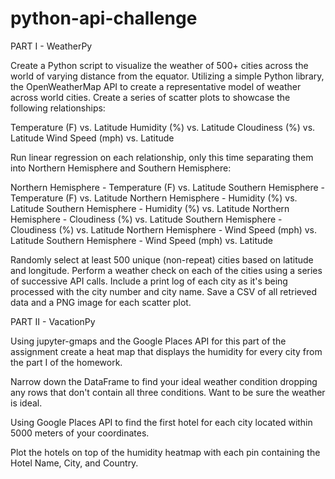 # python-api-challenge

PART I - WeatherPy

Create a Python script to visualize the weather of 500+ cities across the world of varying distance from the equator. Utilizing a simple Python library, the OpenWeatherMap API to create a representative model of weather across world cities.
Create a series of scatter plots to showcase the following relationships:

Temperature (F) vs. Latitude
Humidity (%) vs. Latitude
Cloudiness (%) vs. Latitude
Wind Speed (mph) vs. Latitude

Run linear regression on each relationship, only this time separating them into Northern Hemisphere and Southern Hemisphere:

Northern Hemisphere - Temperature (F) vs. Latitude
Southern Hemisphere - Temperature (F) vs. Latitude
Northern Hemisphere - Humidity (%) vs. Latitude
Southern Hemisphere - Humidity (%) vs. Latitude
Northern Hemisphere - Cloudiness (%) vs. Latitude
Southern Hemisphere - Cloudiness (%) vs. Latitude
Northern Hemisphere - Wind Speed (mph) vs. Latitude
Southern Hemisphere - Wind Speed (mph) vs. Latitude

Randomly select at least 500 unique (non-repeat) cities based on latitude and longitude.
Perform a weather check on each of the cities using a series of successive API calls.
Include a print log of each city as it's being processed with the city number and city name.
Save a CSV of all retrieved data and a PNG image for each scatter plot.


PART II - VacationPy

Using jupyter-gmaps and the Google Places API for this part of the assignment create a heat map that displays the humidity for every city from the part I of the homework.

Narrow down the DataFrame to find your ideal weather condition dropping any rows that don't contain all three conditions. Want to be sure the weather is ideal.

Using Google Places API to find the first hotel for each city located within 5000 meters of your coordinates.

Plot the hotels on top of the humidity heatmap with each pin containing the Hotel Name, City, and Country.

